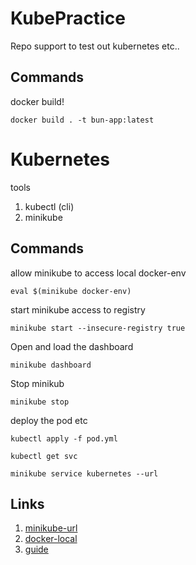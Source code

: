 # KubePractice
Repo support to test out kubernetes etc..


## Commands

docker build!
```
docker build . -t bun-app:latest
```

# Kubernetes

tools
1. kubectl (cli)
2. minikube

## Commands

allow minikube to access local docker-env
```
eval $(minikube docker-env)
```

start minikube access to registry
```
minikube start --insecure-registry true
```

Open and load the dashboard
```
minikube dashboard
```

Stop minikub
```
minikube stop
```

deploy the pod etc
```
kubectl apply -f pod.yml
```

```
kubectl get svc
```

```
minikube service kubernetes --url
```

## Links
1. [minikube-url](https://minikube.sigs.k8s.io/docs/handbook/accessing/)
2. [docker-local](https://stackoverflow.com/questions/40144138/pull-a-local-image-to-run-a-pod-in-kubernetes)
3. [guide](https://zeet.co/blog/kubernetes-deployment-history)